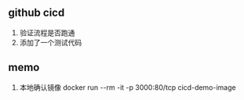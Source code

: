 ## github cicd
1. 验证流程是否跑通
2. 添加了一个测试代码


## memo
1. 本地确认镜像
docker run --rm  -it -p 3000:80/tcp cicd-demo-image